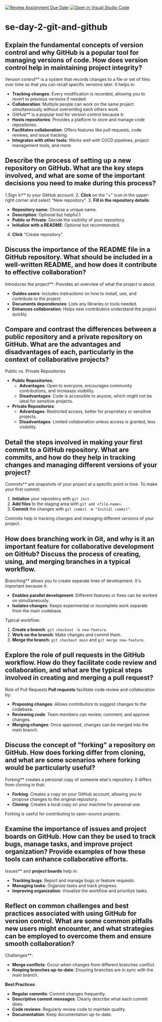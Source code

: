 [![Review Assignment Due Date](https://classroom.github.com/assets/deadline-readme-button-22041afd0340ce965d47ae6ef1cefeee28c7c493a6346c4f15d667ab976d596c.svg)](https://classroom.github.com/a/8wgCKhpZ)
[![Open in Visual Studio Code](https://classroom.github.com/assets/open-in-vscode-2e0aaae1b6195c2367325f4f02e2d04e9abb55f0b24a779b69b11b9e10269abc.svg)](https://classroom.github.com/online_ide?assignment_repo_id=15584703&assignment_repo_type=AssignmentRepo)
# se-day-2-git-and-github
## Explain the fundamental concepts of version control and why GitHub is a popular tool for managing versions of code. How does version control help in maintaining project integrity?
Version control** is a system that records changes to a file or set of files over time so that you can recall specific versions later. It helps in:
- **Tracking changes**: Every modification is recorded, allowing you to revert to previous versions if needed.
- **Collaboration**: Multiple people can work on the same project simultaneously without overwriting each others work
- GitHub** is a popular tool for version control because it:
- **Hosts repositories**: Provides a platform to store and manage code repositories.
- **Facilitates collaboration**: Offers features like pull requests, code reviews, and issue tracking.
- **Integrates with other tools**: Works well with CI/CD pipelines, project management tools, and more.
## Describe the process of setting up a new repository on GitHub. What are the key steps involved, and what are some of the important decisions you need to make during this process?
1.Sign in** to your GitHub account.
2. **Click** on the "+" icon in the upper-right corner and select "New repository".
3. **Fill in the repository details**:
   - **Repository name**: Choose a unique name.
   - **Description**: Optional but helpful.1
   - **Public or Private**: Decide the visibility of your repository.
   - **Initialize with a README**: Optional but recommended.
4. **Click** "Create repository".
## Discuss the importance of the README file in a GitHub repository. What should be included in a well-written README, and how does it contribute to effective collaboration?
Introduces the project**: Provides an overview of what the project is about.
- **Guides users**: Includes instructions on how to install, use, and contribute to the project.
- **Documents dependencies**: Lists any libraries or tools needed.
- **Enhances collaboration**: Helps new contributors understand the project quickly.
## Compare and contrast the differences between a public repository and a private repository on GitHub. What are the advantages and disadvantages of each, particularly in the context of collaborative projects?
 Public vs. Private Repositories
- **Public Repositories**:
  - **Advantages**: Open to everyone, encourages community contributions, and increases visibility.
  - **Disadvantages**: Code is accessible to anyone, which might not be ideal for sensitive projects.
- **Private Repositories**:
  - **Advantages**: Restricted access, better for proprietary or sensitive projects.
  - **Disadvantages**: Limited collaboration unless access is granted, less visibility.
## Detail the steps involved in making your first commit to a GitHub repository. What are commits, and how do they help in tracking changes and managing different versions of your project?
Commits** are snapshots of your project at a specific point in time. To make your first commit:
1. **Initialize** your repository with `git init`.
2. **Add files** to the staging area with `git add <file-name>`.
3. **Commit** the changes with `git commit -m "Initial commit"`.

Commits help in tracking changes and managing different versions of your project.

## How does branching work in Git, and why is it an important feature for collaborative development on GitHub? Discuss the process of creating, using, and merging branches in a typical workflow.
Branching** allows you to create separate lines of development. It's important because it:
- **Enables parallel development**: Different features or fixes can be worked on simultaneously.
- **Isolates changes**: Keeps experimental or incomplete work separate from the main codebase.

Typical workflow:
1. **Create a branch**: `git checkout -b new-feature`.
2. **Work on the branch**: Make changes and commit them.
3. **Merge the branch**: `git checkout main` and `git merge new-feature`.
## Explore the role of pull requests in the GitHub workflow. How do they facilitate code review and collaboration, and what are the typical steps involved in creating and merging a pull request?
Role of Pull Requests
**Pull requests** facilitate code review and collaboration by:
- **Proposing changes**: Allows contributors to suggest changes to the codebase.
- **Reviewing code**: Team members can review, comment, and approve changes.
- **Merging changes**: Once approved, changes can be merged into the main branch.

## Discuss the concept of "forking" a repository on GitHub. How does forking differ from cloning, and what are some scenarios where forking would be particularly useful?
Forking** creates a personal copy of someone else's repository. It differs from cloning in that:
- **Forking**: Creates a copy on your GitHub account, allowing you to propose changes to the original repository.
- **Cloning**: Creates a local copy on your machine for personal use.

Forking is useful for contributing to open-source projects.

## Examine the importance of issues and project boards on GitHub. How can they be used to track bugs, manage tasks, and improve project organization? Provide examples of how these tools can enhance collaborative efforts.
Issues** and **project boards** help in:
- **Tracking bugs**: Report and manage bugs or feature requests.
- **Managing tasks**: Organize tasks and track progress.
- **Improving organization**: Visualize the workflow and prioritize tasks.

## Reflect on common challenges and best practices associated with using GitHub for version control. What are some common pitfalls new users might encounter, and what strategies can be employed to overcome them and ensure smooth collaboration?
Challenges**:
- **Merge conflicts**: Occur when changes from different branches conflict.
- **Keeping branches up-to-date**: Ensuring branches are in sync with the main branch.

**Best Practices**:
- **Regular commits**: Commit changes frequently.
- **Descriptive commit messages**: Clearly describe what each commit does.
- **Code reviews**: Regularly review code to maintain quality.
- **Documentation**: Keep documentation up-to-date.
